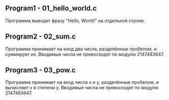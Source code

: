 ## Program1 - 01_hello_world.c
Программа выводит фразу "Hello, World!" на отдельной строке.

## Program2 - 02_sum.c
Программа принимает на вход два числа, разделённые пробелом, и суммирует их. Вводимые числа не превосходят по модулю 2147483647.

## Program3 - 03_pow.c
Программа принимает на вход числа x и y, разделённые пробелом, и вычисляет x в степени y. Вводимые числа не превосходят по модулю 2147483647.


